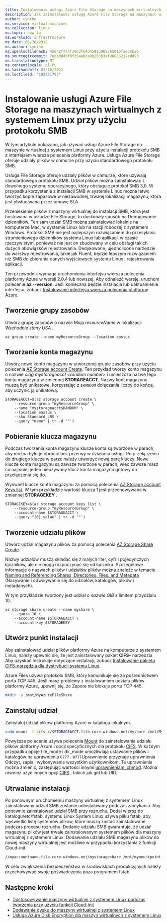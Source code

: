 ```yaml
---
title: Instalowanie usługi Azure File Storage na maszynach wirtualnych z systemem Linux przy użyciu protokołu SMB
description: Jak zainstalować usługę Azure File Storage na maszynach wirtualnych z systemem Linux przy użyciu protokołu SMB i interfejsu wiersza polecenia platformy Azure
author: cynthn
ms.service: virtual-machines
ms.collection: linux
ms.topic: how-to
ms.workload: infrastructure
ms.date: 06/28/2018
ms.author: cynthn
ms.openlocfilehash: 45042f474f39b3f64d45913905765016fae3cb26
ms.sourcegitcommit: 7edadd4bf8f354abca0b253b3af98836212edd93
ms.translationtype: MT
ms.contentlocale: pl-PL
ms.lasthandoff: 03/10/2021
ms.locfileid: "102551797"
---
```

# <a name="mount-azure-file-storage-on-linux-vms-using-smb"></a>Instalowanie usługi Azure File Storage na maszynach wirtualnych z systemem Linux przy użyciu protokołu SMB

W tym artykule pokazano, jak używać usługi Azure File Storage na maszynie wirtualnej z systemem Linux przy użyciu instalacji protokołu SMB z interfejsem wiersza polecenia platformy Azure. Usługa Azure File Storage oferuje udziały plików w chmurze przy użyciu standardowego protokołu SMB. 

Usługa File Storage oferuje udziały plików w chmurze, które używają standardowego protokołu SMB. Udział plików można zainstalować z dowolnego systemu operacyjnego, który obsługuje protokół SMB 3,0. W przypadku korzystania z instalacji SMB w systemie Linux można łatwo tworzyć kopie zapasowe w niezawodnej, trwałej lokalizacji magazynu, która jest obsługiwana przez umowę SLA.

Przeniesienie plików z maszyny wirtualnej do instalacji SMB, która jest hostowana w usłudze File Storage, to doskonały sposób na Debugowanie dzienników. Ten sam udział SMB można zainstalować lokalnie na komputerze Mac, w systemie Linux lub na stacji roboczej z systemem Windows. Protokół SMB nie jest najlepszym rozwiązaniem do przesyłania strumieniowego dzienników systemu Linux lub aplikacji w czasie rzeczywistym, ponieważ nie jest on zbudowany w celu obsługi takich dużych obowiązków rejestrowania. Dedykowane, ujednolicone narzędzie do warstwy rejestrowania, takie jak Fluent, będzie lepszym rozwiązaniem niż SMB do zbierania danych wyjściowych systemu Linux i rejestrowania aplikacji.

Ten przewodnik wymaga uruchomienia interfejsu wiersza polecenia platformy Azure w wersji 2.0.4 lub nowszej. Aby odnaleźć wersję, uruchom polecenie **az --version**. Jeśli konieczna będzie instalacja lub uaktualnienie interfejsu, zobacz [Instalowanie interfejsu wiersza polecenia platformy Azure](/cli/azure/install-azure-cli). 


## <a name="create-a-resource-group"></a>Tworzenie grupy zasobów

Utwórz grupę zasobów o nazwie Moja *resourceName* w lokalizacji *Wschodnie stany USA* .

```azurecli
az group create --name myResourceGroup --location eastus
```

## <a name="create-a-storage-account"></a>Tworzenie konta magazynu

Utwórz nowe konto magazynu w utworzonej grupie zasobów przy użyciu polecenia [AZ Storage account Create](/cli/azure/storage/account). Ten przykład tworzy konto magazynu o nazwie *ciąg mystorageacct \<random number>* i umieszcza nazwę tego konta magazynu w zmiennej **STORAGEACCT**. Nazwy kont magazynu muszą być unikatowe, korzystając z `$RANDOM` dołączania liczby do końca, aby uczynić ją unikatową.

```azurecli
STORAGEACCT=$(az storage account create \
    --resource-group "myResourceGroup" \
    --name "mystorageacct$RANDOM" \
    --location eastus \
    --sku Standard_LRS \
    --query "name" | tr -d '"')
```

## <a name="get-the-storage-key"></a>Pobieranie klucza magazynu

Podczas tworzenia konta magazynu klucze konta są tworzone w parach, aby można było je obrócić bez przerwy w działaniu usługi. Po przełączeniu do drugiego klucza w parze należy utworzyć nową parę kluczy. Nowe klucze konta magazynu są zawsze tworzone w parach, więc zawsze masz co najmniej jeden nieużywany klucz konta magazynu gotowy do przełączenia się do.

Wyświetl klucze konta magazynu za pomocą polecenia [AZ Storage account Keys list](/cli/azure/storage/account/keys). W tym przykładzie wartość klucza 1 jest przechowywana w zmiennej **STORAGEKEY** .

```azurecli
STORAGEKEY=$(az storage account keys list \
    --resource-group "myResourceGroup" \
    --account-name $STORAGEACCT \
    --query "[0].value" | tr -d '"')
```

## <a name="create-a-file-share"></a>Tworzenie udziału plików

Utwórz udział magazynu plików za pomocą polecenia [AZ Storage Share Create](/cli/azure/storage/share). 

Nazwy udziałów muszą składać się z małych liter, cyfr i pojedynczych łączników, ale nie mogą rozpoczynać się od łącznika. Szczegółowe informacje o nazwach plików i udziałów plików można znaleźć w temacie [Naming and Referencing Shares, Directories, Files, and Metadata](/rest/api/storageservices/naming-and-referencing-shares--directories--files--and-metadata) (Nazywanie i odwoływanie się do udziałów, katalogów, plików i metadanych).

W tym przykładzie tworzony jest udział *o nazwie GIB* z limitem przydziału 10. 

```azurecli
az storage share create --name myshare \
    --quota 10 \
    --account-name $STORAGEACCT \
    --account-key $STORAGEKEY
```

## <a name="create-a-mount-point"></a>Utwórz punkt instalacji

Aby zainstalować udział plików platformy Azure na komputerze z systemem Linux, należy upewnić się, że jest zainstalowany pakiet **CIFS-** narzędzia. Aby uzyskać instrukcje dotyczące instalacji, zobacz [Instalowanie pakietu CIFS-narzędzia dla dystrybucji systemu Linux](../../storage/files/storage-how-to-use-files-linux.md#install-cifs-utils).

Azure Files używa protokołu SMB, który komunikuje się za pośrednictwem portu TCP 445.  Jeśli masz problemy z instalowaniem udziału plików platformy Azure, upewnij się, że Zapora nie blokuje portu TCP 445.


```bash
mkdir -p /mnt/MyAzureFileShare
```

## <a name="mount-the-share"></a>Zainstaluj udział

Zainstaluj udział plików platformy Azure w katalogu lokalnym. 

```bash
sudo mount -t cifs //$STORAGEACCT.file.core.windows.net/myshare /mnt/MyAzureFileShare -o vers=3.0,username=$STORAGEACCT,password=$STORAGEKEY,dir_mode=0777,file_mode=0777,serverino
```

Powyższe polecenie używa polecenia [Mount](https://linux.die.net/man/8/mount) do zainstalowania udziału plików platformy Azure i opcji specyficznych dla protokołu [CIFS](https://linux.die.net/man/8/mount.cifs). W każdym przypadku opcje file_mode i dir_mode umożliwiają ustawianie plików i katalogów na uprawnienia `0777` . `0777`Uprawnienie przyznaje uprawnienia Odczyt, zapis i wykonywanie wszystkim użytkownikom. Te uprawnienia można zmienić, zastępując wartości innymi [uprawnieniami chmod](https://en.wikipedia.org/wiki/Chmod). Można również użyć innych opcji [CIFS](https://linux.die.net/man/8/mount.cifs) , takich jak gid lub UID. 


## <a name="persist-the-mount"></a>Utrwalanie instalacji

Po ponownym uruchomieniu maszyny wirtualnej z systemem Linux zainstalowany udział SMB zostanie odinstalowany podczas zamykania. Aby ponownie zainstalować udział SMB przy rozruchu, Dodaj wiersz do katalogu/etc/fstab. systemu Linux System Linux używa pliku fstab, aby wyświetlić listę systemów plików, które muszą zostać zainstalowane podczas procesu rozruchu. Dodanie udziału SMB gwarantuje, że udział magazynu plików jest trwale zainstalowanym systemem plików dla maszyny wirtualnej z systemem Linux. Dodawanie udziału SMB magazynu plików do nowej maszyny wirtualnej jest możliwe w przypadku korzystania z funkcji Cloud-init.

```bash
//myaccountname.file.core.windows.net/mystorageshare /mnt/mymountpoint cifs vers=3.0,username=mystorageaccount,password=myStorageAccountKeyEndingIn==,dir_mode=0777,file_mode=0777
```

W celu zwiększenia bezpieczeństwa w środowiskach produkcyjnych należy przechowywać swoje poświadczenia poza programem fstab.

## <a name="next-steps"></a>Następne kroki

- [Dostosowywanie maszyny wirtualnej z systemem Linux podczas tworzenia przy użyciu funkcji Cloud-init](using-cloud-init.md)
- [Dodawanie dysku do maszyny wirtualnej z systemem Linux](add-disk.md)
- [Usługa Azure Disk Encryption dla maszyn wirtualnych z systemem Linux](disk-encryption-overview.md)
